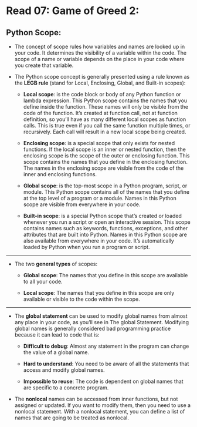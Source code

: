 # Read 07: Game of Greed 2:

## Python Scope:

* The concept of scope rules how variables and names are looked up in your code. It determines the visibility of a variable within the code. The scope of a name or variable depends on the place in your code where you create that variable.

* The Python scope concept is generally presented using a rule known as the **LEGB rule** (stand for Local, Enclosing, Global, and Built-in scopes):

  - **Local scope**: is the code block or body of any Python function or lambda expression. This Python scope contains the names that you define inside the function. These names will only be visible from the code of the function. It’s created at function call, not at function definition, so you’ll have as many different local scopes as function calls. This is true even if you call the same function multiple times, or recursively. Each call will result in a new local scope being created.

  - **Enclosing scope**: is a special scope that only exists for nested functions. If the local scope is an inner or nested function, then the enclosing scope is the scope of the outer or enclosing function. This scope contains the names that you define in the enclosing function. The names in the enclosing scope are visible from the code of the inner and enclosing functions.

  - **Global scope**: is the top-most scope in a Python program, script, or module. This Python scope contains all of the names that you define at the top level of a program or a module. Names in this Python scope are visible from everywhere in your code.

  - **Built-in scope**: is a special Python scope that’s created or loaded whenever you run a script or open an interactive session. This scope contains names such as keywords, functions, exceptions, and other attributes that are built into Python. Names in this Python scope are also available from everywhere in your code. It’s automatically loaded by Python when you run a program or script.

--------------------------------------------------------------------

* The two **general types** of scopes:

  - **Global scope**: The names that you define in this scope are available to all your code.
  
  - **Local scope**: The names that you define in this scope are only available or visible to the code within the scope.

--------------------------------------------------------------------

* The **global statement** can be used to modify global names from almost any place in your code, as you’ll see in The global Statement. Modifying global names is generally considered bad programming practice because it can lead to code that is:

  - **Difficult to debug**: Almost any statement in the program can change the value of a global name.

  - **Hard to understand**: You need to be aware of all the statements that access and modify global names.

  - **Impossible to reuse**: The code is dependent on global names that are specific to a concrete program.

* The **nonlocal** names can be accessed from inner functions, but not assigned or updated. If you want to modify them, then you need to use a nonlocal statement. With a nonlocal statement, you can define a list of names that are going to be treated as nonlocal.
